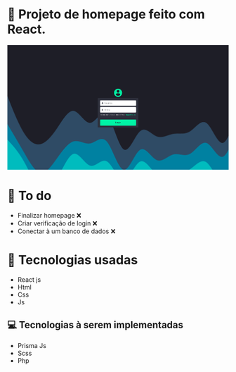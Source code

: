 # 🤖 Projeto de homepage feito com React.

<img src='assets/project.png'></img>

# 📌 To do

- Finalizar homepage ❌
- Criar verificação de login ❌
- Conectar à um banco de dados ❌

# 👾 Tecnologias usadas

- React js
- Html
- Css
- Js

## 💻 Tecnologias à serem implementadas

- Prisma Js
- Scss
- Php
